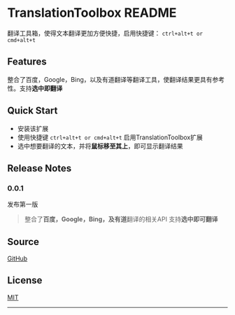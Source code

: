 # TranslationToolbox README

翻译工具箱，使得文本翻译更加方便快捷，启用快捷键： `ctrl+alt+t or cmd+alt+t`

## Features

整合了百度，Google，Bing，以及有道翻译等翻译工具，使翻译结果更具有参考性。支持**选中即翻译**

## Quick Start

* 安装该扩展
* 使用快捷键 `ctrl+alt+t or cmd+alt+t` 启用TranslationToolbox扩展
* 选中想要翻译的文本，并将**鼠标移至其上**，即可显示翻译结果

## Release Notes

### 0.0.1

发布第一版

> 整合了**百度，Google，Bing，及有道**翻译的相关API
> 支持**选中即可翻译**

## Source

[GitHub](https://github.com/wly2014/TranslationToolbox)

                
## License

[MIT](https://raw.githubusercontent.com/DonJayamanne/pythonVSCode/master/LICENSE)

-----------------------------------------------------------------------------------------------------------